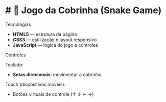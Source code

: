 <h1># 🐍 Jogo da Cobrinha (Snake Game)</h1>

Tecnologias

- **HTML5** — estrutura da página
- **CSS3** — estilização e layout responsivo
- **JavaScript** — lógica do jogo e controles

Controles<br>

Teclado:
- **Setas direcionais**: movimentar a cobrinha
 
Touch (dispositivos móveis):

- Botões virtuais de controle (↑ ↓ ← →)
